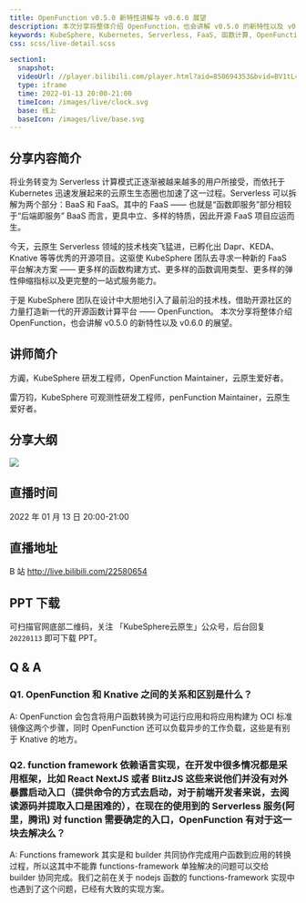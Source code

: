 ```yaml
---
title: OpenFunction v0.5.0 新特性讲解与 v0.6.0 展望
description: 本次分享将整体介绍 OpenFunction，也会讲解 v0.5.0 的新特性以及 v0.6.0 的展望。
keywords: KubeSphere, Kubernetes, Serverless, FaaS, 函数计算, OpenFunction
css: scss/live-detail.scss

section1:
  snapshot: 
  videoUrl: //player.bilibili.com/player.html?aid=850694353&bvid=BV1tL4y147yY&cid=483897885&page=1&high_quality=1
  type: iframe
  time: 2022-01-13 20:00-21:00
  timeIcon: /images/live/clock.svg
  base: 线上
  baseIcon: /images/live/base.svg
---
```

## 分享内容简介

将业务转变为 Serverless 计算模式正逐渐被越来越多的用户所接受，而依托于 Kubernetes 迅速发展起来的云原生生态圈也加速了这一过程。Serverless 可以拆解为两个部分：BaaS 和 FaaS。其中的 FaaS —— 也就是“函数即服务”部分相较于“后端即服务” BaaS 而言，更具中立、多样的特质，因此开源 FaaS 项目应运而生。

今天，云原生 Serverless 领域的技术栈突飞猛进，已孵化出 Dapr、KEDA、Knative 等等优秀的开源项目。这驱使 KubeSphere 团队去寻求一种新的 FaaS 平台解决方案 —— 更多样的函数构建方式、更多样的函数调用类型、更多样的弹性伸缩指标以及更完整的一站式服务能力。

于是 KubeSphere 团队在设计中大胆地引入了最前沿的技术栈，借助开源社区的力量打造新一代的开源函数计算平台 —— OpenFunction。 本次分享将整体介绍 OpenFunction，也会讲解 v0.5.0 的新特性以及 v0.6.0 的展望。

## 讲师简介

方阗，KubeSphere 研发工程师，OpenFunction Maintainer，云原生爱好者。

雷万钧，KubeSphere 可观测性研发工程师，penFunction Maintainer，云原生爱好者。


## 分享大纲

![](https://pek3b.qingstor.com/kubesphere-community/images/openfunction0113-live.png)

## 直播时间

2022 年 01 月 13 日 20:00-21:00

## 直播地址

B 站  http://live.bilibili.com/22580654

## PPT 下载

可扫描官网底部二维码，关注 「KubeSphere云原生」公众号，后台回复 `20220113` 即可下载 PPT。

## Q & A

### Q1. OpenFunction 和 Knative 之间的关系和区别是什么？

A: OpenFunction 会包含将用户函数转换为可运行应用和将应用构建为 OCI 标准镜像这两个步骤，同时 OpenFunction 还可以负载异步的工作负载，这些是有别于 Knative 的地方。

### Q2. function framework 依赖语言实现，在开发中很多情况都是采用框架，比如 React NextJS 或者 BlitzJS 这些来说他们并没有对外暴露启动入口（提供命令的方式去启动，对于前端开发者来说，去阅读源码并提取入口是困难的），在现在的使用到的 Serverless  服务(阿里，腾讯) 对 function 需要确定的入口，OpenFunction 有对于这一块去解决么？

A: Functions framework 其实是和 builder 共同协作完成用户函数到应用的转换过程，所以这其中不能靠 functions-framework 单独解决的问题可以交给 builder 协同完成。我们之前在关于 nodejs 函数的 functions-framework 实现中也遇到了这个问题，已经有大致的实现方案。

